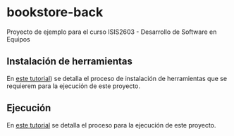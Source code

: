 # bookstore-back 

Proyecto de ejemplo para el curso ISIS2603 - Desarrollo de Software en Equipos

## Instalación de herramientas

En [este tutorial](https://misovirtual.virtual.uniandes.edu.co/codelabs/ISIS2603_MaquinaPropia/index.html)) se detalla el proceso de instalación de herramientas que se requierem para la ejecución de este proyecto.

## Ejecución

En [este tutorial](https://misovirtual.virtual.uniandes.edu.co/codelabs/ISIS2603_EjecucionBack/index.html) se detalla el proceso para la ejecución de este proyecto. 
